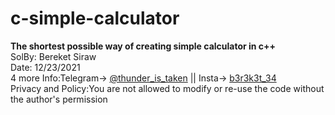# c-simple-calculator
<b>The shortest possible way of creating simple calculator in c++</b> </br>
SolBy: Bereket Siraw </br>
Date: 12/23/2021 </br>
4 more Info:Telegram-> <a href="https://t.me/thunder_is_taken">@thunder_is_taken</a> || Insta-> <a href="https://www.instagram.com/b3r3k3t_34/"> b3r3k3t_34</a></br>
Privacy and Policy:You are not allowed to modify or re-use the code without the author's permission</br>
